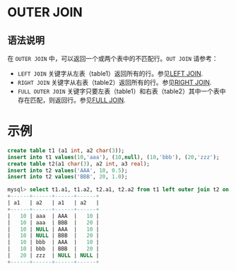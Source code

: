 # **OUTER JOIN**

## **语法说明**

在 ``OUTER JOIN`` 中，可以返回一个或两个表中的不匹配行。``OUT JOIN``  请参考：

- ``LEFT JOIN`` 关键字从左表（table1）返回所有的行。参见[LEFT JOIN](left-join.md).
- ``RIGHT JOIN`` 关键字从右表（table2）返回所有的行。参见[RIGHT JOIN](right-join.md).
- ``FULL OUTER JOIN`` 关键字只要左表（table1）和右表（table2）其中一个表中存在匹配，则返回行。参见[FULL JOIN](full-join.md).

# **示例**

```sql
create table t1 (a1 int, a2 char(3));
insert into t1 values(10,'aaa'), (10,null), (10,'bbb'), (20,'zzz');
create table t2(a1 char(3), a2 int, a3 real);
insert into t2 values('AAA', 10, 0.5);
insert into t2 values('BBB', 20, 1.0);

mysql> select t1.a1, t1.a2, t2.a1, t2.a2 from t1 left outer join t2 on t1.a1=10;
+------+------+------+------+
| a1   | a2   | a1   | a2   |
+------+------+------+------+
|   10 | aaa  | AAA  |   10 |
|   10 | aaa  | BBB  |   20 |
|   10 | NULL | AAA  |   10 |
|   10 | NULL | BBB  |   20 |
|   10 | bbb  | AAA  |   10 |
|   10 | bbb  | BBB  |   20 |
|   20 | zzz  | NULL | NULL |
+------+------+------+------+
```
